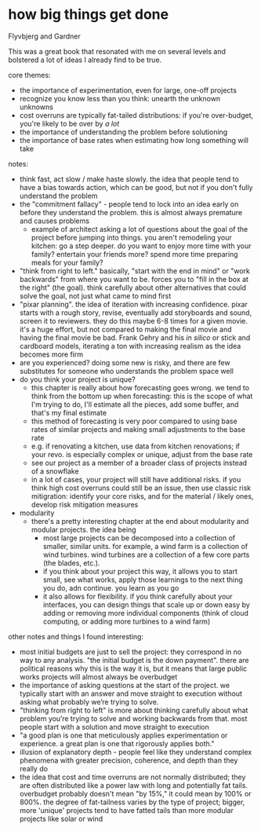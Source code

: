 # how big things get done

Flyvbjerg and Gardner

This was a great book that resonated with me on several levels and bolstered a lot of ideas I already find to be true.


core themes:

- the importance of experimentation, even for large, one-off projects
- recognize you know less than you think: unearth the unknown unknowns 
- cost overruns are typically fat-tailed distributions: if you're over-budget, you're likely to be over by _a lot_
- the importance of understanding the problem before solutioning
- the importance of base rates when estimating how long something will take

notes:

- think fast, act slow / make haste slowly. the idea that people tend to have a bias towards action, which can be good, but not if you don't fully understand the problem
- the "commitment fallacy" - people tend to lock into an idea early on before they understand the problem. this is almost always premature and causes problems
  - example of architect asking a lot of questions about the goal of the project before jumping into things. you aren't remodeling your kitchen: go a step deeper. do you want to enjoy more time with your family? entertain your friends more? spend more time preparing meals for your family?
- "think from right to left." basically, "start with the end in mind" or "work backwards" from where you want to be. forces you to "fill in the box at the right" (the goal). think carefully about other alternatives that could solve the goal, not just what came to mind first
- "pixar planning". the idea of iteration with increasing confidence. pixar starts with a rough story, revise, eventually add storyboards and sound, screen it to reviewers. they do this maybe 6-8 times for a given movie. it's a huge effort, but not compared to making the final movie and having the final movie be bad. Frank Gehry and his _in silico_ or stick and cardboard models, iterating a ton with increasing realism as the idea becomes more firm
- are you experienced? doing some new is risky, and there are few substitutes for someone who understands the problem space well
- do you think your project is unique?
  - this chapter is really about how forecasting goes wrong. we tend to think from the bottom up when forecasting: this is the scope of what I'm trying to do, I'll estimate all the pieces, add some buffer, and that's my final estimate
  - this method of forecasting is very poor compared to using base rates of similar projects and making small adjustments to the base rate
  - e.g. if renovating a kitchen, use data from kitchen renovations; if your revo. is especially complex or unique, adjust from the base rate
  - see our project as a member of a broader class of projects instead of a snowflake
  - in a lot of cases, your project will still have additional risks. if you think high cost overruns could still be an issue, then use classic risk mitigration: identify your core risks, and for the material / likely ones, develop risk mitigation measures
- modularity
  - there's a pretty interesting chapter at the end about modularity and modular projects. the idea being
    - most large projects can be decomposed into a collection of smaller, similar units. for example, a wind farm is a collection of wind turbines. wind turbines are a collection of a few core parts (the blades, etc.).
    - if you think about your project this way, it allows you to start small, see what works, apply those learnings to the next thing you do, adn continue. you learn as you go
    - it also allows for flexibility. if you think carefully about your interfaces, you can design things that scale up or down easy by adding or removing more individual components (think of cloud computing, or adding more turbines to a wind farm)


other notes and things I found interesting:

- most initial budgets are just to sell the project: they correspond in no way to any analysis. "the initial budget is the down payment". there are political reasons why this is the way it is, but it means that large public works projects will almost always be overbudget 
- the importance of asking questions at the start of the project. we typically start with an answer and move straight to execution without asking what probably we’re trying to solve. 
- "thinking from right to left" is more about thinking carefully about what problem you’re trying to solve and working backwards from that. most people start with a solution and move straight to execution
- "a good plan is one that meticulously applies experimentation or experience. a great plan is one that rigorously applies both."
- illusion of explanatory depth - people feel like they understand complex phenomena with greater precision, coherence, and depth than they really do
- the idea that cost and time overruns are not normally distributed; they are often distributed like a power law with long and potentially fat tails. overbudget probably doesn't mean "by 15%," it could mean by 100% or 800%. the degree of fat-tailness varies by the type of project; bigger, more 'unique' projects tend to have fatted tails than more modular projects like solar or wind

